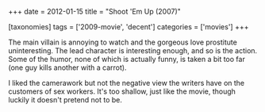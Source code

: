 +++
date = 2012-01-15
title = "Shoot 'Em Up (2007)"

[taxonomies]
tags = ['2009-movie', 'decent']
categories = ['movies']
+++

The main villain is annoying to watch and the gorgeous love prostitute
uninteresting. The lead character is interesting enough, and so is the
action. Some of the humor, none of which is actually funny, is taken a
bit too far (one guy kills another with a carrot).

I liked the camerawork but not the negative view the writers have on the
customers of sex workers. It's too shallow, just like the movie, though
luckily it doesn't pretend not to be.
